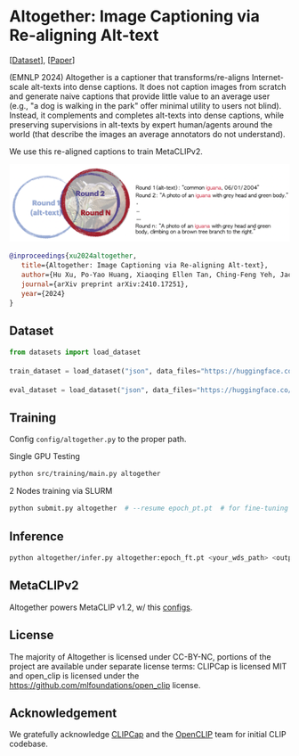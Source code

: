 # Altogether: Image Captioning via Re-aligning Alt-text

[[Dataset](https://huggingface.co/datasets/activebus/Altogether-FT)], [[Paper](https://arxiv.org/abs/2410.17251)]

(EMNLP 2024) Altogether is a captioner that transforms/re-aligns Internet-scale alt-texts into dense captions. It does not caption images from scratch and generate naive captions that provide little value to an average user (e.g., "a dog is walking in the park" offer minimal utility to users not blind). Instead, it complements and completes alt-texts into dense captions, while preserving supervisions in alt-texts by expert human/agents around the world (that describe the images an average annotators do not understand).  

We use this re-aligned captions to train MetaCLIPv2.

![Altogether](altogether.png)


```bibtex
@inproceedings{xu2024altogether,
   title={Altogether: Image Captioning via Re-aligning Alt-text},
   author={Hu Xu, Po-Yao Huang, Xiaoqing Ellen Tan, Ching-Feng Yeh, Jacob Kahn, Christine Jou, Gargi Ghosh, Omer Levy, Luke Zettlemoyer, Wen-tau Yih, Shang-Wen Li, Saining Xie, Christoph Feichtenhofer},
   journal={arXiv preprint arXiv:2410.17251},
   year={2024}
}
```

## Dataset

```python
from datasets import load_dataset

train_dataset = load_dataset("json", data_files="https://huggingface.co/datasets/activebus/Altogether-FT/resolve/main/altogether_ft_train.json", field="data")

eval_dataset = load_dataset("json", data_files="https://huggingface.co/datasets/activebus/Altogether-FT/resolve/main/altogether_ft_eval.json", field="data")
```

## Training

Config `config/altogether.py` to the proper path.

Single GPU Testing

```bash
python src/training/main.py altogether
```

2 Nodes training via SLURM 

```bash
python submit.py altogether  # --resume epoch_pt.pt  # for fine-tuning from existing alt-texts pretraining.
```

## Inference

```bash
python altogether/infer.py altogether:epoch_ft.pt <your_wds_path> <output_path>
```

## MetaCLIPv2

Altogether powers MetaCLIP v1.2, w/ this [configs](https://github.com/facebookresearch/MetaCLIP/blob/main/config/metaclip_v1_2.py).


## License

The majority of Altogether is licensed under CC-BY-NC, portions of the project are available under separate license terms: CLIPCap is licensed MIT and open_clip is licensed under the https://github.com/mlfoundations/open_clip license.

## Acknowledgement
We gratefully acknowledge [CLIPCap](https://github.com/rmokady/CLIP_prefix_caption) and the [OpenCLIP](https://github.com/mlfoundations/open_clip) team for initial CLIP codebase.
